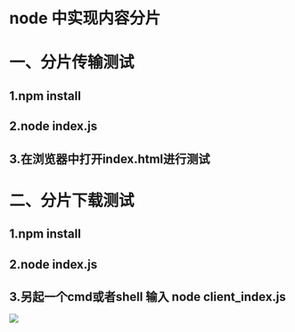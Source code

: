 # node 中实现内容分片

# 一、分片传输测试
## 1.npm install
## 2.node index.js
## 3.在浏览器中打开index.html进行测试

# 二、分片下载测试

## 1.npm install
## 2.node index.js
## 3.另起一个cmd或者shell 输入 node client_index.js

![]('img/node_part_trans.png')
